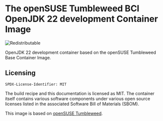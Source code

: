 # The openSUSE Tumbleweed BCI OpenJDK 22 development Container Image
![Redistributable](https://img.shields.io/badge/Redistributable-Yes-green)


OpenJDK 22 development container based on the openSUSE Tumbleweed Base Container Image.

## Licensing
`SPDX-License-Identifier: MIT`

The build recipe and this documentation is licensed as MIT.
The container itself contains various software components under various open source licenses listed in the associated
Software Bill of Materials (SBOM).

This image is based on [openSUSE Tumbleweed](https://get.opensuse.org/tumbleweed/).
